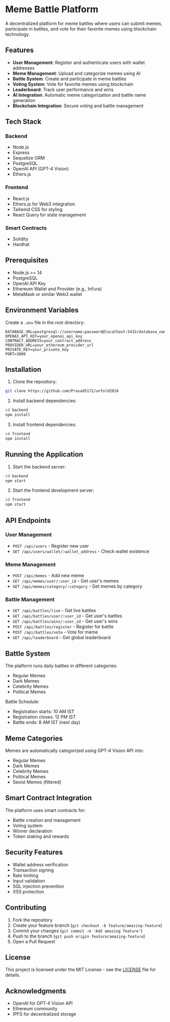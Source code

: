 # Meme Battle Platform

A decentralized platform for meme battles where users can submit memes, participate in battles, and vote for their favorite memes using blockchain technology.

## Features

- **User Management**: Register and authenticate users with wallet addresses
- **Meme Management**: Upload and categorize memes using AI
- **Battle System**: Create and participate in meme battles
- **Voting System**: Vote for favorite memes using blockchain
- **Leaderboard**: Track user performance and wins
- **AI Integration**: Automatic meme categorization and battle name generation
- **Blockchain Integration**: Secure voting and battle management

## Tech Stack

### Backend
- Node.js
- Express
- Sequelize ORM
- PostgreSQL
- OpenAI API (GPT-4 Vision)
- Ethers.js

### Frontend
- React.js
- Ethers.js for Web3 integration
- Tailwind CSS for styling
- React Query for state management

### Smart Contracts
- Solidity
- Hardhat

## Prerequisites

- Node.js >= 14
- PostgreSQL
- OpenAI API Key
- Ethereum Wallet and Provider (e.g., Infura)
- MetaMask or similar Web3 wallet

## Environment Variables

Create a `.env` file in the root directory:

```env
DATABASE_URL=postgresql://username:password@localhost:5432/database_name
OPENAI_API_KEY=your_openai_api_key
CONTRACT_ADDRESS=your_contract_address
PROVIDER_URL=your_ethereum_provider_url
PRIVATE_KEY=your_private_key
PORT=3000
```

## Installation

1. Clone the repository:
```bash
git clone https://github.com/Prasad5172/unfold2024
```

2. Install backend dependencies:
```bash
cd backend
npm install
```

3. Install frontend dependencies:
```bash
cd frontend
npm install
```

## Running the Application

1. Start the backend server:
```bash
cd backend
npm start
```

2. Start the frontend development server:
```bash
cd frontend
npm start
```

## API Endpoints

### User Management
- `POST /api/users` - Register new user
- `GET /api/users/wallet/:wallet_address` - Check wallet existence

### Meme Management
- `POST /api/memes` - Add new meme
- `GET /api/memes/user/:user_id` - Get user's memes
- `GET /api/memes/category/:category` - Get memes by category

### Battle Management
- `GET /api/battles/live` - Get live battles
- `GET /api/battles/user/:user_id` - Get user's battles
- `GET /api/battles/wins/:user_id` - Get user's wins
- `POST /api/battles/register` - Register for battle
- `POST /api/battles/vote` - Vote for meme
- `GET /api/leaderboard` - Get global leaderboard

## Battle System

The platform runs daily battles in different categories:
- Regular Memes
- Dark Memes
- Celebrity Memes
- Political Memes

Battle Schedule:
- Registration starts: 10 AM IST
- Registration closes: 12 PM IST
- Battle ends: 8 AM IST (next day)

## Meme Categories

Memes are automatically categorized using GPT-4 Vision API into:
- Regular Memes
- Dark Memes
- Celebrity Memes
- Political Memes
- Sexist Memes (filtered)

## Smart Contract Integration

The platform uses smart contracts for:
- Battle creation and management
- Voting system
- Winner declaration
- Token staking and rewards

## Security Features

- Wallet address verification
- Transaction signing
- Rate limiting
- Input validation
- SQL injection prevention
- XSS protection

## Contributing

1. Fork the repository
2. Create your feature branch (`git checkout -b feature/amazing-feature`)
3. Commit your changes (`git commit -m 'Add amazing feature'`)
4. Push to the branch (`git push origin feature/amazing-feature`)
5. Open a Pull Request

## License

This project is licensed under the MIT License - see the [LICENSE](LICENSE) file for details.

## Acknowledgments

- OpenAI for GPT-4 Vision API
- Ethereum community
- IPFS for decentralized storage